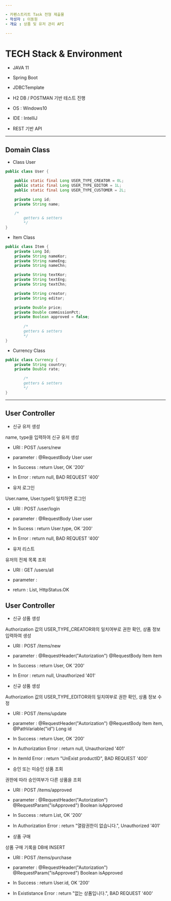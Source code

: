 ```yaml
---

- 카펜스트리트 Task 전형 제출물
- 작성자 : 이동원
- 개요 : 상품 및 유저 관리 API

---
```


# TECH Stack  &  Environment

 - JAVA 11

 - Spring Boot

 - JDBCTemplate

 - H2 DB / POSTMAN 기반 테스트 진행

 - OS : Windows10

 - IDE : IntelliJ

 - REST 기반 API 

---

## Domain Class

- Class User

```java
public class User {

    public static final Long USER_TYPE_CREATOR = 0L;
    public static final Long USER_TYPE_EDITOR = 1L;
    public static final Long USER_TYPE_CUSTOMER = 2L;

    private Long id;
    private String name;

    /*
		getters & setters
		*/
}
```

- Item Class

```java
public class Item {
    private Long Id;
    private String nameKor;
    private String nameEng;
    private String nameChn;

    private String textKor;
    private String textEng;
    private String textChn;

    private String creator;
    private String editor;

    private Double price;
    private Double commissionPct;
    private Boolean approved = false;
		
		/*
		getters & setters
		*/
}
```

- Currency Class

```java
public class Currency {
    private String country;
    private Double rate;

		/*
		getters & setters
		*/
}
```

---

## User Controller

- 신규 유저 생성

 name, type을 입력하여 신규 유저 생성

 - URI : POST /users/new

 - parameter : @RequestBody User user

 - In Success : return User, OK '200'

 - In Error : return null,  BAD REQUEST '400'

- 유저 로그인

 User.name, User.type이 일치하면 로그인

 - URI : POST /user/login

 - parameter : @RequestBody User user

 - In Sucess : return User.type, OK '200'

 - In Error : return null,  BAD REQUEST '400'

- 유저 리스트

 유저의 전체 목록 조회

 - URI : GET /users/all

 - parameter : 

 - return : List<User>, HttpStatus.OK

## User Controller

- 신규 상품 생성

 Authorization 값의 USER_TYPE_CREATOR와의 일치여부로 권한 확인, 상품 정보 입력하여 생성

 - URI : POST /items/new

 - parameter : @RequestHeader("Autorization") @RequestBody Item item

 - In Success : return User, OK '200'

 - In Error : return null, Unauthorized '401'

- 신규 상품 생성

 Authorization 값의 USER_TYPE_EDITOR와의 일치여부로 권한 확인, 상품 정보 수정

 - URI : POST /items/update

 - parameter : @RequestHeader("Autorization") @RequestBody Item item, @PathVariable("id") Long id

 - In Success : return User, OK '200'

 - In Authorization Error : return null, Unauthorized '401'

 - In itemId Error : return "UnExist productID", BAD REQUEST '400'

- 승인 또는 미승인 상품 조회

권한에 따라 승인여부가 다른 상품을 조회

 - URI : POST /items/approved

 - parameter : @RequestHeader("Autorization") @RequestParam("isApproved") Boolean isApproved

 - In Success : return List<User>, OK '200'

 - In Authorization Error : return "열람권한이 없습니다.", Unauthorized '401'

- 상품 구매

상품 구매 기록을 DB에 INSERT

 - URI : POST /items/purchase

 - parameter : @RequestHeader("Autorization") @RequestParam("isApproved") Boolean isApproved

 - In Success : return User.id, OK '200'

 - In Exististance Error : return "없는 상품입니다.", BAD REQUEST '400'
